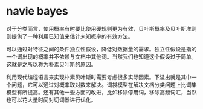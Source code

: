 # navie bayes

对于分类而言，使用概率有时要比使用硬规则更为有效，贝叶斯概率及贝叶斯准则则提供了一种利用已知值来估计未知概率的有效方法。

可以通过对特征之间的条件独立性假设，降低对数据量的需求。独立性假设是指的一个词出现的概率并不依赖与文档中其他词。当然我们也知道这个假设过于简单。这就是之所以称为朴素贝叶斯的原因。

利用现代编程语言来实现朴素贝叶斯时需要考虑很多实际因素。下溢出就是其中一个问题，它可以通过对概率取对数来解决。词袋模型在解决文档分类问题上比词集模型有所提高。还有其他一些方面的改进，比如移除停用词，移除高频词汇，当然也可以花大量时间对切词器进行优化。